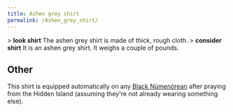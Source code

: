 ```yaml
---
title: Ashen grey shirt
permalink: /Ashen_grey_shirt/
---
```


\> **look shirt**
The ashen grey shirt is made of thick, rough cloth.
\> **consider shirt**
It is an ashen grey shirt.
It weighs a couple of pounds.

## Other

This shirt is equipped automatically on any [Black
Númenórean](Black_Númenórean "wikilink") after praying from the Hidden
Island (assuming they're not already wearing something else).